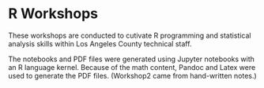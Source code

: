 # R Workshops

These workshops are conducted to cutivate R programming and statistical
analysis skills within Los Angeles County technical staff.

The notebooks and PDF files were generated using Jupyter notebooks with
an R language kernel.  Because of the math content, Pandoc and Latex were
used to generate the PDF files.  (Workshop2 came from hand-written notes.)
